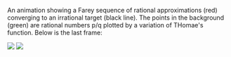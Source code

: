An animation showing a Farey sequence of rational approximations (red) converging to an irrational target (black line). The points in the background (green) are rational numbers p/q plotted by a variation of THomae's function. Below is the last frame:

![](https://i.imgur.com/36RPSKe.png)
![](https://i.imgur.com/27Quk2P.gif)
